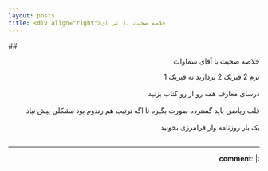 ```yaml
---
layout: posts
title: <div align="right">خلاصه صحبت با تی ای
---
```


##<div align="right"> خلاصه صحبت با آقای سماوات
<div align="right">ترم 2 فیزیک 2 بردارید نه فیزیک 1
<br><br>
درسای معارف همه رو از رو کتاب بزنید
<br><br>
قلب ریاضی باید گسترده صورت بگیره تا اگه ترتیب هم رندوم بود مشکلی پیش نیاد
<br><br>
یک بار روزنامه وار فرامرزی بخونید
<br><br>

---
**comment**: |:

